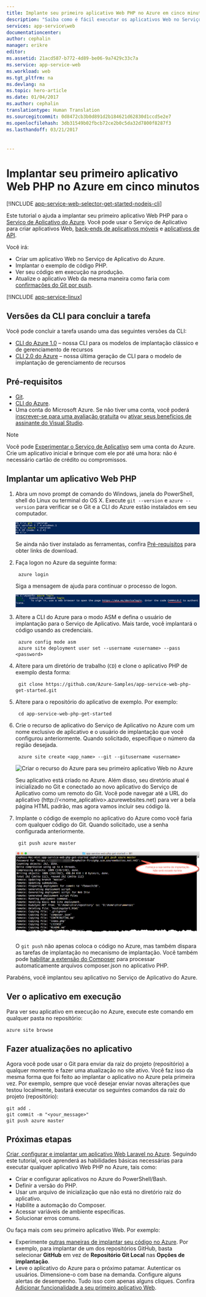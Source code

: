 ```yaml
---
title: Implante seu primeiro aplicativo Web PHP no Azure em cinco minutos | Microsoft Docs
description: "Saiba como é fácil executar os aplicativos Web no Serviço de Aplicativo implantando um aplicativo PHP de exemplo. Inicie o desenvolvimento real rapidamente e veja os resultados imediatamente."
services: app-service\web
documentationcenter: 
author: cephalin
manager: erikre
editor: 
ms.assetid: 21acd587-b772-4d89-be06-9a7429c33c7a
ms.service: app-service-web
ms.workload: web
ms.tgt_pltfrm: na
ms.devlang: na
ms.topic: hero-article
ms.date: 01/04/2017
ms.author: cephalin
translationtype: Human Translation
ms.sourcegitcommit: 0d8472cb3b0d891d2b184621d62830d1ccd5e2e7
ms.openlocfilehash: 3db31549b02fbcb72ce2b0c5da32d7800f8287f3
ms.lasthandoff: 03/21/2017


---
```

# <a name="deploy-your-first-php-web-app-to-azure-in-five-minutes"></a>Implantar seu primeiro aplicativo Web PHP no Azure em cinco minutos
[!INCLUDE [app-service-web-selector-get-started-nodejs-cli](../../includes/app-service-web-selector-get-started-nodejs-cli.md)]  

Este tutorial o ajuda a implantar seu primeiro aplicativo Web PHP para o [Serviço de Aplicativo do Azure](../app-service/app-service-value-prop-what-is.md).
Você pode usar o Serviço de Aplicativo para criar aplicativos Web, [back-ends de aplicativos móveis](/documentation/learning-paths/appservice-mobileapps/) e [aplicativos de API](../app-service-api/app-service-api-apps-why-best-platform.md).

Você irá: 

* Criar um aplicativo Web no Serviço de Aplicativo do Azure.
* Implantar o exemplo de código PHP.
* Ver seu código em execução na produção.
* Atualize o aplicativo Web da mesma maneira como faria com [confirmações do Git por push](https://git-scm.com/docs/git-push).

[!INCLUDE [app-service-linux](../../includes/app-service-linux.md)]

## <a name="cli-versions-to-complete-the-task"></a>Versões da CLI para concluir a tarefa

Você pode concluir a tarefa usando uma das seguintes versões da CLI:

- [CLI do Azure 1.0](app-service-web-get-started-php-cli-nodejs.md) – nossa CLI para os modelos de implantação clássico e de gerenciamento de recursos
- [CLI 2.0 do Azure](app-service-web-get-started-php.md) – nossa última geração de CLI para o modelo de implantação de gerenciamento de recursos

## <a name="prerequisites"></a>Pré-requisitos
* [Git](http://www.git-scm.com/downloads).
* [CLI do Azure](../cli-install-nodejs.md).
* Uma conta do Microsoft Azure. Se não tiver uma conta, você poderá [inscrever-se para uma avaliação gratuita](https://azure.microsoft.com/pricing/free-trial/?WT.mc_id=A261C142F) ou [ativar seus benefícios de assinante do Visual Studio](https://azure.microsoft.com/pricing/member-offers/msdn-benefits-details/?WT.mc_id=A261C142F).

> [!NOTE]
> Você pode [Experimentar o Serviço de Aplicativo](https://azure.microsoft.com/try/app-service/) sem uma conta do Azure. Crie um aplicativo inicial e brinque com ele por até uma hora: não é necessário cartão de crédito ou compromissos.
> 
> 

## <a name="deploy-a-php-web-app"></a>Implantar um aplicativo Web PHP
1. Abra um novo prompt de comando do Windows, janela do PowerShell, shell do Linux ou terminal do OS X. Execute `git --version` e `azure --version` para verificar se o Git e a CLI do Azure estão instalados em seu computador.
   
    ![Testar a instalação das ferramentas da CLI para seu primeiro aplicativo Web no Azure](./media/app-service-web-get-started/1-test-tools.png)
   
    Se ainda não tiver instalado as ferramentas, confira [Pré-requisitos](#Prerequisites) para obter links de download.
2. Faça logon no Azure da seguinte forma:
   
        azure login
   
    Siga a mensagem de ajuda para continuar o processo de logon.
   
    ![Fazer logon no Azure para criar seu primeiro aplicativo Web](./media/app-service-web-get-started/3-azure-login.png)
3. Altere a CLI do Azure para o modo ASM e defina o usuário de implantação para o Serviço de Aplicativo. Mais tarde, você implantará o código usando as credenciais.
   
        azure config mode asm
        azure site deployment user set --username <username> --pass <password>
4. Altere para um diretório de trabalho (`CD`) e clone o aplicativo PHP de exemplo desta forma:
   
        git clone https://github.com/Azure-Samples/app-service-web-php-get-started.git
5. Altere para o repositório do aplicativo de exemplo. Por exemplo:
   
        cd app-service-web-php-get-started
6. Crie o recurso de aplicativo do Serviço de Aplicativo no Azure com um nome exclusivo de aplicativo e o usuário de implantação que você configurou anteriormente. Quando solicitado, especifique o número da região desejada.
   
        azure site create <app_name> --git --gitusername <username>
   
    ![Criar o recurso do Azure para seu primeiro aplicativo Web no Azure](./media/app-service-web-get-started-languages/php-site-create.png)
   
    Seu aplicativo está criado no Azure. Além disso, seu diretório atual é inicializado no Git e conectado ao novo aplicativo do Serviço de Aplicativo como um remoto do Git.
    Você pode navegar até a URL do aplicativo (http://&lt;nome_aplicativo>.azurewebsites.net) para ver a bela página HTML padrão, mas agora vamos incluir seu código lá.
7. Implante o código de exemplo no aplicativo do Azure como você faria com qualquer código do Git. Quando solicitado, use a senha configurada anteriormente.
   
        git push azure master
   
    ![Enviar código por push para seu primeiro aplicativo Web no Azure](./media/app-service-web-get-started-languages/php-git-push.png)
   
    O `git push` não apenas coloca o código no Azure, mas também dispara as tarefas de implantação no mecanismo de implantação. Você também pode  [habilitar a extensão do Composer](web-sites-php-mysql-deploy-use-git.md#composer) para processar automaticamente arquivos composer.json no aplicativo PHP.

Parabéns, você implantou seu aplicativo no Serviço de Aplicativo do Azure.

## <a name="see-your-app-running-live"></a>Ver o aplicativo em execução
Para ver seu aplicativo em execução no Azure, execute este comando em qualquer pasta no repositório:

    azure site browse

## <a name="make-updates-to-your-app"></a>Fazer atualizações no aplicativo
Agora você pode usar o Git para enviar da raiz do projeto (repositório) a qualquer momento e fazer uma atualização no site ativo. Você faz isso da mesma forma que foi feito ao implantar o aplicativo no Azure pela primeira vez. Por exemplo, sempre que você desejar enviar novas alterações que testou localmente, bastará executar os seguintes comandos da raiz do projeto (repositório):

    git add .
    git commit -m "<your_message>"
    git push azure master

## <a name="next-steps"></a>Próximas etapas
[Criar, configurar e implantar um aplicativo Web Laravel no Azure](app-service-web-php-get-started-cli-nodejs.md). Seguindo este tutorial, você aprenderá as habilidades básicas necessárias para executar qualquer aplicativo Web PHP no Azure, tais como:

* Criar e configurar aplicativos no Azure do PowerShell/Bash.
* Definir a versão do PHP.
* Usar um arquivo de inicialização que não está no diretório raiz do aplicativo.
* Habilite a automação do Composer.
* Acessar variáveis de ambiente específicas.
* Solucionar erros comuns.

Ou faça mais com seu primeiro aplicativo Web. Por exemplo:

* Experimente [outras maneiras de implantar seu código no Azure](web-sites-deploy.md). Por exemplo, para implantar de um dos repositórios GitHub, basta selecionar **GitHub** em vez de **Repositório Git Local** nas **Opções de implantação**.
* Leve o aplicativo do Azure para o próximo patamar. Autenticar os usuários. Dimensione-o com base na demanda. Configure alguns alertas de desempenho. Tudo isso com apenas alguns cliques. Confira [Adicionar funcionalidade a seu primeiro aplicativo Web](app-service-web-get-started-2.md).


